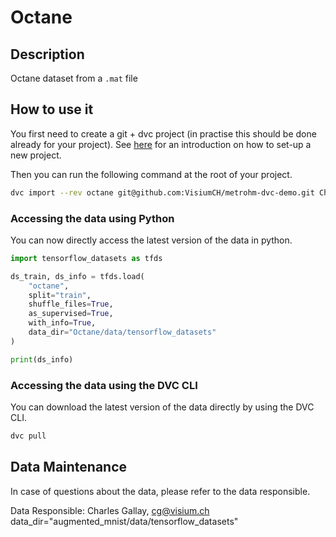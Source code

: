 
# Octane

## Description

Octane dataset from a `.mat` file


## How to use it

You first need to create a git + dvc project (in practise this should be done already for your project). See [here](https://github.com/VisiumCH/metrohm-dvc-demo) for an introduction on how to set-up a new project.


Then you can run the following command at the root of your project.

```bash
dvc import --rev octane git@github.com:VisiumCH/metrohm-dvc-demo.git Chromatograms/Octane
```
### Accessing the data using Python
You can now directly access the latest version of the data in python.

```python
import tensorflow_datasets as tfds

ds_train, ds_info = tfds.load(
    "octane",
    split="train",
    shuffle_files=True,
    as_supervised=True,
    with_info=True,
    data_dir="Octane/data/tensorflow_datasets"
)

print(ds_info)
```

### Accessing the data using the DVC CLI
You can download the latest version of the data directly by using the DVC CLI.
```bash
dvc pull
```

## Data Maintenance
In case of questions about the data, please refer to the data responsible.

Data Responsible: Charles Gallay, cg@visium.ch
 data_dir="augmented_mnist/data/tensorflow_datasets"
